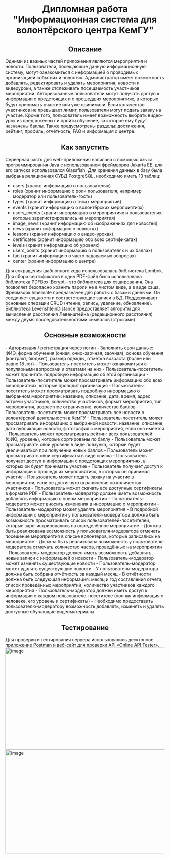 <h1 align="center">Дипломная работа "Информационная система для волонтёрского центра КемГУ"</h1>

<h2 align="center">Описание</h2>
Одними из важных частей приложения являются мероприятия и новости. Пользователи, посещающие данную информационную систему, могут ознакомиться с информацией о проводимых организацией событиях и новостях. Администратор имеет возможность добавлять, редактировать и удалять мероприятия, новости и видеоуроки, а также отслеживать посещаемость участников мероприятий. Авторизованные пользователи могут получать доступ к информации о предстоящих и о прошедших мероприятиях, в которых будут принимать участие или уже принимали. Если количество участников не превышает лимит, пользователи могут подать заявку на участие. Кроме того, пользователь имеет возможность выбрать видео-урок из предложенных и пройти обучение, за которое ему будут назначены баллы. Также предусмотрены разделы: достижения, рейтинг, профиль, отчётность, FAQ и информация о центре.

<h2 align="center">Как запустить</h2>
Серверная часть для web-приложения написана с помощью языка программирования Java с использованием фреймворка Jakarta EE, для его запуска использовался Glassfish. Для хранения данных в базу была выбрана реляционная СУБД PostgreSQL, необходимо иметь 13 таблиц:

- users (хранит информацию о пользователях)
- roles (хранит информацию о роли пользователя, например модератор или пользователь-гость)
- types (хранит информацию о типах мероприятий)
- events (хранит информацию о волонтёрских мероприятиях)
- users_events (хранит информацию о мероприятиях и пользователях, которые зарегистрировались на мероприятия)
- image_news (хранит информацию об изображениях для новостей)
- news (хранит информацию о новостях)
- lessons (хранит информацию о видео-уроках)
- certificates (хранит информацию обо всех сертификатах)
- levels (хранит информацию об уровнях)
- users_points (хранит информацию о пользователях и их баллах)
- faq (хранит информацию о часто задаваемых вопросах)
- center (хранит информацию о центре)

Для сокращения шаблонного кода использовалась библиотека Lombok. 
Для сбора сертификатов в один PDF-файл была использована библиотека PDFBox.
Bcrypt - это библиотека для хэширования. Она позволяет безопасно хранить пароли не в чистом виде, а в виде хэша.
Фреймворк hibernate предназначен для работы с базами данными. Он соединяет сущности и соответствующие записи в БД. Поддерживает основные операции CRUD (чтение, запись, удаление, обновление).
Библиотека LevenshteinDistance предоставляет алгоритм для вычисления расстояния Левенштейна (редакционного расстояния) между двумя последовательностями символов (строками).

<h2 align="center">Основные возможности</h2>
- Авторизация / регистрация через логин
- Заполнить свои данные: ФИО, форма обучения (очная, очно-заочная, заочная), основа обучения (контракт, бюджет), размер одежды, отметка возраста (более или равно 18 лет)
- Пользователь-посетитель может ознакомиться с популярными вопросами и ответами на них
- Пользователь-посетитель может прочитать подробную информацию об этой организации
- Пользователь-посетитель может просматривать информацию обо всех мероприятиях, которые проводит организация
- Пользователь-посетитель может просматривать подробную информацию о выбранном мероприятии: название, описание, дата, время, адрес встречи участников, количество участников, формат мероприятия, тип мероприятия, возрастное ограничение, количество баллов
- Пользователь-посетитель может просматривать все новости о волонтёрской деятельности в КемГУ
- Пользователь-посетитель может просматривать информацию о выбранной новости: название, описание, дата публикации новости, фотография с мероприятия, если она имеется
- Пользователь может просматривать рейтинг всех пользователей (ФИО, уровень), которые сортированы по баллу
- Пользователь может просматривать свой уровень в виде ползунка, который будет увеличиваться при получении новых баллов
- Пользователь может просматривать свои сертификаты в виде списка
- Пользователь получает доступ к информации о предстоящих мероприятиях, в которых он будет принимать участие
- Пользователь получает доступ к информации о прошедших мероприятиях, в которых он принимал участие
- Пользователь может подать заявку на участие в мероприятии, если не достигнуто ограничение по количеству участников
- Пользователь может скачать все доступные сертификаты в формате PDF
- Пользователь-модератор должен иметь возможность добавлять информацию о новом мероприятии
- Пользователь-модератор может вносить изменения в информацию о мероприятии
- Пользователь-модератор может удалять мероприятия
- В подробной информации о мероприятии у пользователя-модератора должна быть возможность просматривать список пользователей-посетителей, которые зарегистрировались на определённое мероприятие
- Должна быть реализована возможность у пользователя-модератора отмечать посещение мероприятия в списке волонтёров, которые записались на мероприятие
- Должна быть реализована возможность у пользователя-модератора отмечать количество часов, проведённых на мероприятии
- Пользователь-модератор должен иметь возможность добавлять новые записи с информацией о новости
- Пользователь-модератор может изменять существующие новости
- Пользователь-модератор может удалять существующие новости
- У пользователя-модератора должна быть собрана отчётность за каждый месяц 
- В отчётности должна быть следующая информация: месяц и год составления отчёта, список проведённых мероприятий, количество участников каждого мероприятия
- Пользователь-модератор должен иметь доступ к информации о каждом пользователе-посетителе (полная информация о человеке, его уровень и сертификаты)
- Необходимо предоставить пользователю-модератору возможность добавлять, изменять и удалять доступные обучающие видеоматериалы

<h2 align="center">Тестирование</h2>
Для проверки и тестирования сервера использовались десктопное приложение Postman и веб-сайт для проверки API «Online API Tester». 
<img width="653" height="322" alt="image" src="https://github.com/user-attachments/assets/cce24448-2ea0-482b-9033-39b808bb29c6" />
<img width="724" height="327" alt="image" src="https://github.com/user-attachments/assets/a0fea69d-5c21-4c7c-9be5-e4a860ed0e9b" />

